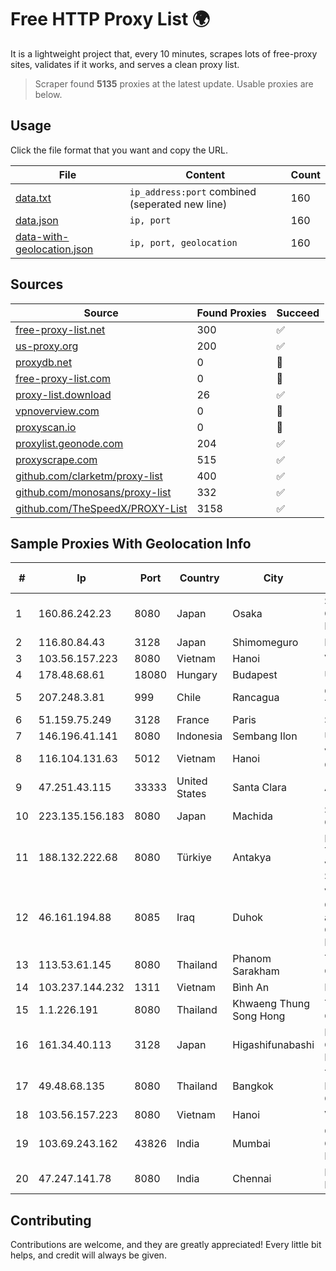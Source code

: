 
# Free HTTP Proxy List 🌍

It is a lightweight project that, every 10 minutes, scrapes lots of free-proxy sites, validates if it works, and serves a clean proxy list.


> Scraper found **5135** proxies at the latest update. Usable proxies are below.

## Usage

Click the file format that you want and copy the URL.


|File|Content|Count|
|----|-------|-----|
|[data.txt](https://raw.githubusercontent.com/themiralay/Proxy-List-World/master/data.txt)|`ip_address:port` combined (seperated new line)|160|
|[data.json](https://raw.githubusercontent.com/themiralay/Proxy-List-World/master/data.json)|`ip, port`|160|
|[data-with-geolocation.json](https://raw.githubusercontent.com/themiralay/Proxy-List-World/master/data-with-geolocation.json)|`ip, port, geolocation`|160|

## Sources

|Source|Found Proxies|Succeed|
|------|-------------|-------|
|[free-proxy-list.net](https://free-proxy-list.net)|300|✅|
|[us-proxy.org](https://www.us-proxy.org)|200|✅|
|[proxydb.net](http://proxydb.net)|0|🚫|
|[free-proxy-list.com](https://free-proxy-list.com/?page=&port=&type%5B%5D=http&type%5B%5D=https&up_time=0&search=Search)|0|🚫|
|[proxy-list.download](https://www.proxy-list.download/HTTP)|26|✅|
|[vpnoverview.com](https://vpnoverview.com/privacy/anonymous-browsing/free-proxy-servers)|0|🚫|
|[proxyscan.io](https://www.proxyscan.io)|0|🚫|
|[proxylist.geonode.com](https://proxylist.geonode.com/api/proxy-list?limit=300&page=1&sort_by=lastChecked&sort_type=desc&protocols=http,https)|204|✅|
|[proxyscrape.com](https://api.proxyscrape.com/v2/?request=displayproxies&protocol=http&timeout=10000&country=all&ssl=all&anonymity=all)|515|✅|
|[github.com/clarketm/proxy-list](https://raw.githubusercontent.com/clarketm/proxy-list/master/proxy-list-raw.txt)|400|✅|
|[github.com/monosans/proxy-list](https://raw.githubusercontent.com/monosans/proxy-list/main/proxies/http.txt)|332|✅|
|[github.com/TheSpeedX/PROXY-List](https://raw.githubusercontent.com/TheSpeedX/PROXY-List/master/http.txt)|3158|✅|


## Sample Proxies With Geolocation Info

|#|Ip|Port|Country|City|Internet Service Provider|
|-|--|----|-------|----|-------------------------|
|1|160.86.242.23|8080|Japan|Osaka|Sony Network Communications Inc|
|2|116.80.84.43|3128|Japan|Shimomeguro|InfoSphere|
|3|103.56.157.223|8080|Vietnam|Hanoi|VCCORP|
|4|178.48.68.61|18080|Hungary|Budapest|UPC|
|5|207.248.3.81|999|Chile|Rancagua|Grupo Metrowan Telecom SPA|
|6|51.159.75.249|3128|France|Paris|SCALEWAY|
|7|146.196.41.141|8080|Indonesia|Sembang Ilon|UNINA|
|8|116.104.131.63|5012|Vietnam|Hanoi|Viettel Corporation|
|9|47.251.43.115|33333|United States|Santa Clara|Alibaba Cloud LLC|
|10|223.135.156.183|8080|Japan|Machida|So-net Corporation|
|11|188.132.222.68|8080|Türkiye|Antakya|High Speed Telekomunikasyon ve Hab. Hiz. Ltd. Sti.|
|12|46.161.194.88|8085|Iraq|Duhok|Valin Company for General Trading and Communication LTD|
|13|113.53.61.145|8080|Thailand|Phanom Sarakham|TOT Public Company Limited|
|14|103.237.144.232|1311|Vietnam|Bình An|LVSOFT|
|15|1.1.226.191|8080|Thailand|Khwaeng Thung Song Hong|TOT Public Company Limited|
|16|161.34.40.113|3128|Japan|Higashifunabashi|NTT PC Communications, Inc.|
|17|49.48.68.135|8080|Thailand|Bangkok|Triple T Broadband Public Company Limited|
|18|103.56.157.223|8080|Vietnam|Hanoi|VCCORP|
|19|103.69.243.162|43826|India|Mumbai|Clear Beam Communications Pvt. Ltd.|
|20|47.247.141.78|8080|India|Chennai|Reliance Jio Infocomm Limited|



## Contributing

Contributions are welcome, and they are greatly appreciated! Every
little bit helps, and credit will always be given.

